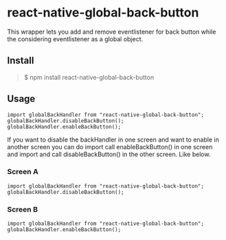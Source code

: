 # react-native-global-back-button
This wrapper lets you add and remove eventlistener for back button while the considering eventlistener as a global object.

## Install
> $ npm install react-native-global-back-button

## Usage
``` 
import globalBackHandler from "react-native-global-back-button";
globalBackHandler.disableBackButton();
globalBackHandler.enableBackButton();
```
If you want to disable the backHandler in one screen and want to enable in another screen you can do import call enableBackButton() in one screen and import and call disableBackButton() in the other screen. Like below.

### Screen A
```
import globalBackHandler from "react-native-global-back-button";
globalBackHandler.disableBackButton();
```

### Screen B
```
import globalBackHandler from "react-native-global-back-button";
globalBackHandler.enableBackButton();
```

